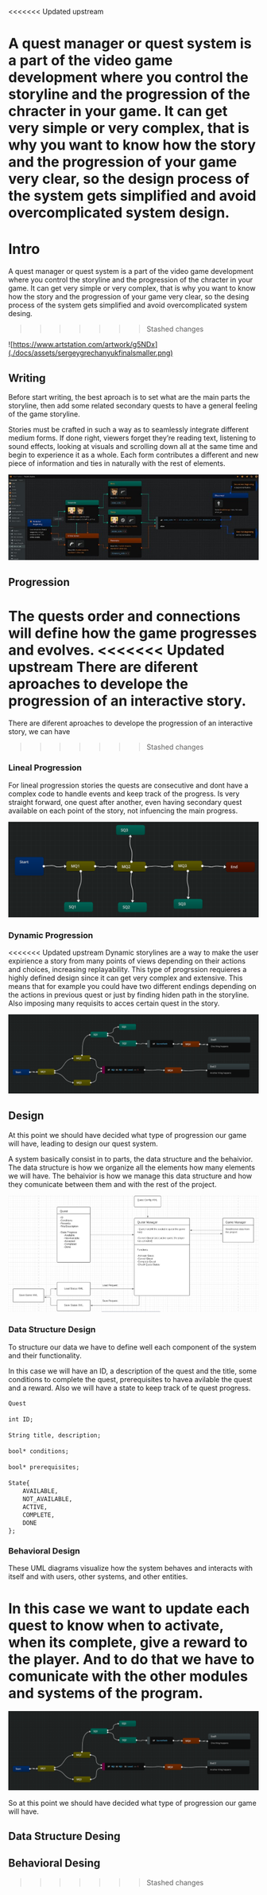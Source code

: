 <<<<<<< Updated upstream

A quest manager or quest system is a part of the video game development where you control the storyline and the progression of the chracter
in your game. It can get very simple or very complex, that is why you want to know how the story and the progression of your game very clear,
so the design process of the system gets simplified and avoid overcomplicated system design.
=======
# Intro

A quest manager or quest system is a part of the video game development where you control the storyline and the progression of the chracter
in your game. It can get very simple or very complex, that is why you want to know how the story and the progression of your game very clear,
so the desing process of the system gets simplified and avoid overcomplicated system desing.
>>>>>>> Stashed changes


![https://www.artstation.com/artwork/g5NDx](./docs/assets/sergeygrechanyukfinalsmaller.png)



## Writing

Before start writing, the best aproach is to set what are the main parts the storyline, then add some related secondary quests to have a 
general feeling of the game storyline.

Stories must be crafted in such a way as to seamlessly integrate different medium forms. If done right, viewers forget they’re reading text, 
listening to sound effects, looking at visuals and scrolling down all at the same time and begin to experience it as a whole.
Each form contributes a different and new piece of information and ties in naturally with the rest of elements.

![example](./docs/assets/example.png)

## Progression

The quests order and connections will define how the game progresses and evolves. 
<<<<<<< Updated upstream
There are diferent aproaches to develope the progression of an interactive story.
=======
There are diferent aproaches to develope the progression of an interactive story, we can have 
>>>>>>> Stashed changes


### Lineal Progression

For lineal progression stories the quests are consecutive and dont have a complex code to handle events and keep track of the progress.
Is very straight forward, one quest after another, even having secondary quest available on each point of the story, not infuencing the main progress. 

![example](./docs/assets/lineal.png)

### Dynamic Progression

<<<<<<< Updated upstream
Dynamic storylines are a way to make the user expirience a story from many points of views depending on their actions and choices, increasing replayability.
This type of progrssion requieres a highly defined design since it can get very complex and extensive.
This means that for example you could have two different endings depending on the actions in previous quest or just by finding hiden path in the storyline.
Also imposing many requisits to acces certain quest in the story.

![example](./docs/assets/dynamic.png)

## Design

At this point we should have decided what type of progression our game will have, leading to design our quest system.

A system basically consist in to parts, the data structure and the behaivior. The data structure is how we organize all the elements
how many elements we will have. The behaivior is how we manage this data structure and how they comunicate between them and with the rest of the project.

![example](./docs/assets/uml.png)

###  Data Structure Design

To structure our data we have to define well each component of the system and their functionality.

In this case we will have an ID, a description of the quest and the title, some conditions to complete the quest, prerequisites to havea avilable the quest and a reward.
Also we will have a state to keep track of te quest progress.

```
Quest

int ID;

String title, description;

bool* conditions;

bool* prerequisites;

State{
	AVAILABLE,
	NOT_AVAILABLE,
	ACTIVE,
	COMPLETE,
	DONE
};
```

### Behavioral Design

These UML diagrams visualize how the system behaves and interacts with itself and with users, other systems, and other entities.

In this case we want to update each quest to know when to activate, when its complete, give a reward to the player. 
And to do that we have to comunicate with the other modules and systems of the program.
=======
![example](./docs/assets/dynamic.png)


So at this point we should have decided what type of progression our game will have.


##  Data Structure Desing

## Behavioral Desing

>>>>>>> Stashed changes

